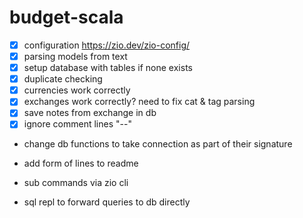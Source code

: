 # budget-scala

- [x] configuration https://zio.dev/zio-config/
- [x] parsing models from text
- [x] setup database with tables if none exists
- [x] duplicate checking
- [x] currencies work correctly
- [x] exchanges work correctly? need to fix cat & tag parsing
- [x] save notes from exchange in db
- [x] ignore comment lines "--"

- change db functions to take connection as part of their signature

- add form of lines to readme
- sub commands via zio cli
- sql repl to forward queries to db directly
